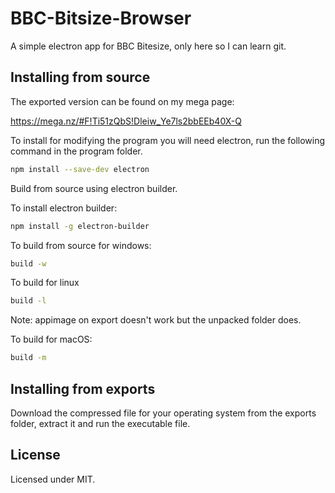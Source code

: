 # BBC-Bitsize-Browser
A simple electron app for BBC Bitesize, only here so I can learn git.

## Installing from source

The exported version can be found on my mega page:

https://mega.nz/#F!Ti51zQbS!Dleiw_Ye7ls2bbEEb40X-Q

To install for modifying the program you will need electron, run the following command in the program folder.

```sh
npm install --save-dev electron
```

Build from source using electron builder.

To install electron builder:

```sh
npm install -g electron-builder
```

To build from source for windows:

```sh
build -w
```

To build for linux

```sh
build -l
```

Note: appimage on export doesn't work but the unpacked folder does.

To build for macOS:

```sh
build -m
```

## Installing from exports

Download the compressed file for your operating system from the exports folder, extract it and run the executable file.

## License

Licensed under MIT.
